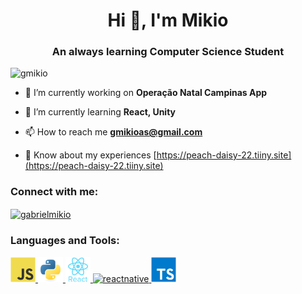 <h1 align="center">Hi 👋, I'm Mikio</h1>
<h3 align="center">An always learning Computer Science Student</h3>

<p align="left"> <img src="https://komarev.com/ghpvc/?username=gmikio&label=Profile%20views&color=0e75b6&style=flat" alt="gmikio" /> </p>

- 🔭 I’m currently working on **Operação Natal Campinas App**

- 🌱 I’m currently learning **React, Unity**

- 📫 How to reach me **gmikioas@gmail.com**

- 📄 Know about my experiences [https://peach-daisy-22.tiiny.site](https://peach-daisy-22.tiiny.site)

<h3 align="left">Connect with me:</h3>
<p align="left">
<a href="https://linkedin.com/in/gabrielmikio" target="blank"><img align="center" src="https://raw.githubusercontent.com/rahuldkjain/github-profile-readme-generator/master/src/images/icons/Social/linked-in-alt.svg" alt="gabrielmikio" height="30" width="40" /></a>
</p>

<h3 align="left">Languages and Tools:</h3>
<p align="left"> <a href="https://developer.mozilla.org/en-US/docs/Web/JavaScript" target="_blank" rel="noreferrer"> <img src="https://raw.githubusercontent.com/devicons/devicon/master/icons/javascript/javascript-original.svg" alt="javascript" width="40" height="40"/> </a> <a href="https://www.python.org" target="_blank" rel="noreferrer"> <img src="https://raw.githubusercontent.com/devicons/devicon/master/icons/python/python-original.svg" alt="python" width="40" height="40"/> </a> <a href="https://reactjs.org/" target="_blank" rel="noreferrer"> <img src="https://raw.githubusercontent.com/devicons/devicon/master/icons/react/react-original-wordmark.svg" alt="react" width="40" height="40"/> </a> <a href="https://reactnative.dev/" target="_blank" rel="noreferrer"> <img src="https://reactnative.dev/img/header_logo.svg" alt="reactnative" width="40" height="40"/> </a> <a href="https://www.typescriptlang.org/" target="_blank" rel="noreferrer"> <img src="https://raw.githubusercontent.com/devicons/devicon/master/icons/typescript/typescript-original.svg" alt="typescript" width="40" height="40"/> </a> </p>
